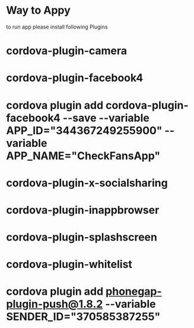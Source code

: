 # Way to Appy

to run app please install following Plugins

# cordova-plugin-camera
# cordova-plugin-facebook4
# cordova plugin add cordova-plugin-facebook4 --save --variable APP_ID="344367249255900" --variable APP_NAME="CheckFansApp"
# cordova-plugin-x-socialsharing
# cordova-plugin-inappbrowser
# cordova-plugin-splashscreen
# cordova-plugin-whitelist
# cordova plugin add phonegap-plugin-push@1.8.2 --variable SENDER_ID="370585387255"
